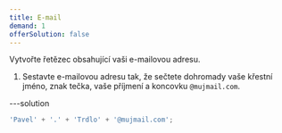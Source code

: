 ```yaml
---
title: E-mail
demand: 1
offerSolution: false
---
```


Vytvořte řetězec obsahující vaši e-mailovou adresu.

1. Sestavte e-mailovou adresu tak, že sečtete dohromady vaše křestní jméno, znak tečka, vaše příjmení a koncovku `@mujmail.com`.

---solution

```js
'Pavel' + '.' + 'Trdlo' + '@mujmail.com';
```
